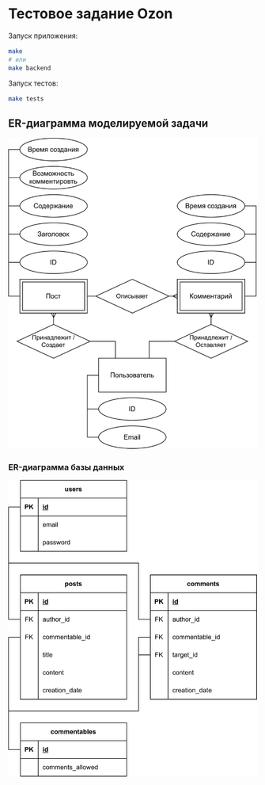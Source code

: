 # Тестовое задание Ozon

Запуск приложения:

```bash
make
# или
make backend
```

Запуск тестов:
```bash
make tests
```

## ER-диаграмма моделируемой задачи

![](res/er.svg)

### ER-диаграмма базы данных

![](res/er_bd.svg)

